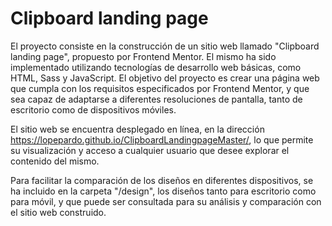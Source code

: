 # Clipboard landing page
El proyecto consiste en la construcción de un sitio web llamado "Clipboard landing page", propuesto por Frontend Mentor. El mismo ha sido implementado utilizando tecnologías de desarrollo web básicas, como HTML, Sass y JavaScript. El objetivo del proyecto es crear una página web que cumpla con los requisitos especificados por Frontend Mentor, y que sea capaz de adaptarse a diferentes resoluciones de pantalla, tanto de escritorio como de dispositivos móviles.

El sitio web se encuentra desplegado en línea, en la dirección https://lopepardo.github.io/ClipboardLandingpageMaster/, lo que permite su visualización y acceso a cualquier usuario que desee explorar el contenido del mismo.

Para facilitar la comparación de los diseños en diferentes dispositivos, se ha incluido en la carpeta "/design", los diseños tanto para escritorio como para móvil, y que puede ser consultada para su análisis y comparación con el sitio web construido.
